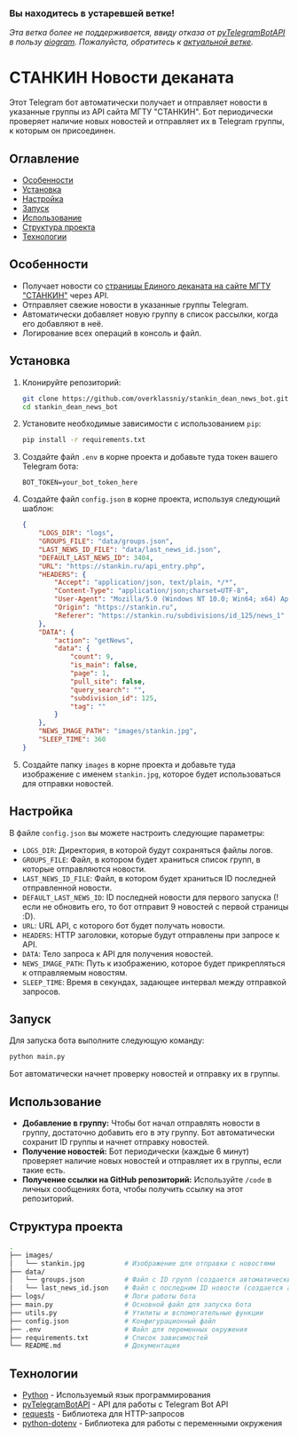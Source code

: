 ### Вы находитесь в устаревшей ветке!
*Эта ветка более не поддерживается, ввиду отказа от [pyTelegramBotAPI](https://github.com/eternnoir/pyTelegramBotAPI) в пользу [aiogram](https://github.com/aiogram/aiogram). Пожалуйста, обратитесь к [актуальной ветке](https://github.com/overklassniy/stankin_dean_news_bot/tree/master).*

# СТАНКИН Новости деканата

Этот Telegram бот автоматически получает и отправляет новости в указанные группы из API сайта МГТУ "СТАНКИН". Бот периодически проверяет наличие новых новостей и отправляет их в Telegram группы, к которым он присоединен.

## Оглавление
- [Особенности](#особенности)
- [Установка](#установка)
- [Настройка](#настройка)
- [Запуск](#запуск)
- [Использование](#использование)
- [Структура проекта](#структура-проекта)
- [Технологии](#технологии)

## Особенности

- Получает новости со [страницы Единого деканата на сайте МГТУ "СТАНКИН"](https://stankin.ru/subdivisions/id_125/news_1) через API.
- Отправляет свежие новости в указанные группы Telegram.
- Автоматически добавляет новую группу в список рассылки, когда его добавляют в неё.
- Логирование всех операций в консоль и файл.

## Установка

1. Клонируйте репозиторий:
    ```bash
    git clone https://github.com/overklassniy/stankin_dean_news_bot.git
    cd stankin_dean_news_bot
    ```

2. Установите необходимые зависимости с использованием `pip`:
    ```bash
    pip install -r requirements.txt
    ```

3. Создайте файл `.env` в корне проекта и добавьте туда токен вашего Telegram бота:
    ```dotenv
    BOT_TOKEN=your_bot_token_here
    ```

4. Создайте файл `config.json` в корне проекта, используя следующий шаблон:

    ```json
    {
        "LOGS_DIR": "logs",
        "GROUPS_FILE": "data/groups.json",
        "LAST_NEWS_ID_FILE": "data/last_news_id.json",
        "DEFAULT_LAST_NEWS_ID": 3404,
        "URL": "https://stankin.ru/api_entry.php",
        "HEADERS": {
            "Accept": "application/json, text/plain, */*",
            "Content-Type": "application/json;charset=UTF-8",
            "User-Agent": "Mozilla/5.0 (Windows NT 10.0; Win64; x64) AppleWebKit/537.36 (KHTML, like Gecko) Chrome/128.0.0.0 Safari/537.36",
            "Origin": "https://stankin.ru",
            "Referer": "https://stankin.ru/subdivisions/id_125/news_1"
        },
        "DATA": {
            "action": "getNews",
            "data": {
                "count": 9,
                "is_main": false,
                "page": 1,
                "pull_site": false,
                "query_search": "",
                "subdivision_id": 125,
                "tag": ""
            }
        },
        "NEWS_IMAGE_PATH": "images/stankin.jpg",
        "SLEEP_TIME": 360
    }
    ```

5. Создайте папку `images` в корне проекта и добавьте туда изображение с именем `stankin.jpg`, которое будет использоваться для отправки новостей.

## Настройка

В файле `config.json` вы можете настроить следующие параметры:

- `LOGS_DIR`: Директория, в которой будут сохраняться файлы логов.
- `GROUPS_FILE`: Файл, в котором будет храниться список групп, в которые отправляются новости.
- `LAST_NEWS_ID_FILE`: Файл, в котором будет храниться ID последней отправленной новости.
- `DEFAULT_LAST_NEWS_ID`: ID последней новости для первого запуска (! если не обновить его, то бот отправит 9 новостей с первой страницы :D).
- `URL`: URL API, с которого бот будет получать новости.
- `HEADERS`: HTTP заголовки, которые будут отправлены при запросе к API.
- `DATA`: Тело запроса к API для получения новостей.
- `NEWS_IMAGE_PATH`: Путь к изображению, которое будет прикрепляться к отправляемым новостям.
- `SLEEP_TIME`: Время в секундах, задающее интервал между отправкой запросов.

## Запуск

Для запуска бота выполните следующую команду:

```bash
python main.py
```

Бот автоматически начнет проверку новостей и отправку их в группы.

## Использование

- **Добавление в группу:** Чтобы бот начал отправлять новости в группу, достаточно добавить его в эту группу. Бот автоматически сохранит ID группы и начнет отправку новостей.
- **Получение новостей:** Бот периодически (каждые 6 минут) проверяет наличие новых новостей и отправляет их в группы, если такие есть.
- **Получение ссылки на GitHub репозиторий:** Используйте `/code` в личных сообщениях бота, чтобы получить ссылку на этот репозиторий.

## Структура проекта

```bash
.
├── images/
│   └── stankin.jpg          # Изображение для отправки с новостями
├── data/
│   └── groups.json          # Файл с ID групп (создается автоматически)
│   └── last_news_id.json    # Файл с последним ID новости (создается автоматически)
├── logs/                    # Логи работы бота
├── main.py                  # Основной файл для запуска бота
├── utils.py                 # Утилиты и вспомогательные функции
├── config.json              # Конфигурационный файл
├── .env                     # Файл для переменных окружения
├── requirements.txt         # Список зависимостей
└── README.md                # Документация
```

## Технологии

- [Python](https://www.python.org/downloads/) - Используемый язык программирования
- [pyTelegramBotAPI](https://github.com/eternnoir/pyTelegramBotAPI) - API для работы с Telegram Bot API
- [requests](https://pypi.org/project/requests/) - Библиотека для HTTP-запросов
- [python-dotenv](https://pypi.org/project/python-dotenv/) - Библиотека для работы с переменными окружения

